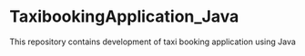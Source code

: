 # TaxibookingApplication_Java
This repository contains development of taxi booking application using Java
